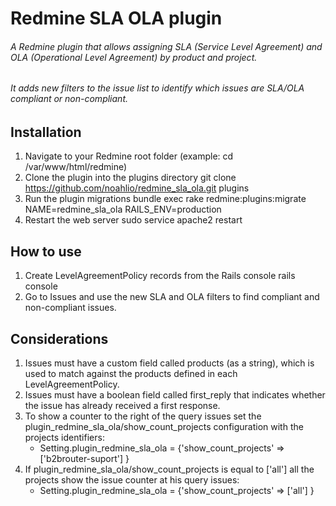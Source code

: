 # Redmine SLA OLA plugin

###### A Redmine plugin that allows assigning SLA (Service Level Agreement) and OLA (Operational Level Agreement) by product and project.
###### It adds new filters to the issue list to identify which issues are SLA/OLA compliant or non-compliant.

## Installation

   1. Navigate to your Redmine root folder
      (example: cd /var/www/html/redmine)
   2. Clone the plugin into the plugins directory
      git clone https://github.com/noahlio/redmine_sla_ola.git plugins
   3. Run the plugin migrations
      bundle exec rake redmine:plugins:migrate NAME=redmine_sla_ola RAILS_ENV=production
   4. Restart the web server
      sudo service apache2 restart

## How to use

   1. Create LevelAgreementPolicy records from the Rails console
      rails console
   2. Go to Issues and use the new SLA and OLA filters to find compliant and non-compliant issues.

## Considerations

   1. Issues must have a custom field called products (as a string), which is used to match against the products defined in each LevelAgreementPolicy. 
   2. Issues must have a boolean field called first_reply that indicates whether the issue has already received a first response.
   3. To show a counter to the right of the query issues set the plugin_redmine_sla_ola/show_count_projects configuration with the projects identifiers:
      - Setting.plugin_redmine_sla_ola = {'show_count_projects' => ['b2brouter-suport'] }
   4. If plugin_redmine_sla_ola/show_count_projects is equal to ['all'] all the projects show the issue counter at his query issues:
      - Setting.plugin_redmine_sla_ola = {'show_count_projects' => ['all'] }
